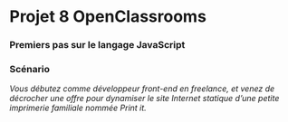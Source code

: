 # Projet 8 OpenClassrooms
### Premiers pas sur le langage JavaScript

### Scénario
*Vous débutez comme développeur front-end en freelance, et venez de décrocher une offre pour dynamiser le site Internet statique d’une petite imprimerie familiale nommée Print it.*
